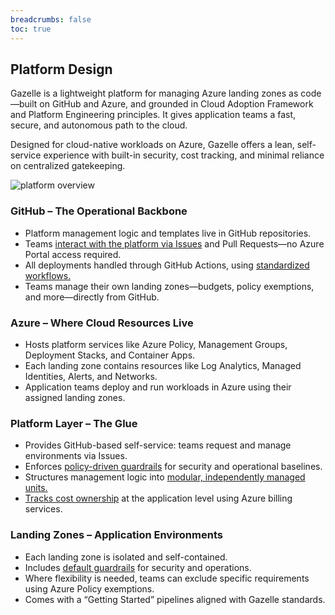 ```yaml
---
breadcrumbs: false
toc: true
---
```


## Platform Design
Gazelle is a lightweight platform for managing Azure landing zones as code—built on GitHub and Azure, and grounded in Cloud Adoption Framework and Platform Engineering principles. It gives application teams a fast, secure, and autonomous path to the cloud.

Designed for cloud-native workloads on Azure, Gazelle offers a lean, self-service experience with built-in security, cost tracking, and minimal reliance on centralized gatekeeping.

![platform overview](/platform-overview.png)


### GitHub – The Operational Backbone

- Platform management logic and templates live in GitHub repositories.
- Teams [interact with the platform via Issues](/docs/platform-management/#operational-flow) and Pull Requests—no Azure Portal access required.
- All deployments handled through GitHub Actions, using [standardized workflows.](/docs/platform-management/#standardized-deployments)
- Teams manage their own landing zones—budgets, policy exemptions, and more—directly from GitHub.

### Azure – Where Cloud Resources Live

- Hosts platform services like Azure Policy, Management Groups, Deployment Stacks, and Container Apps.
- Each landing zone contains resources like Log Analytics, Managed Identities, Alerts, and Networks.
- Application teams deploy and run workloads in Azure using their assigned landing zones.


### Platform Layer – The Glue

- Provides GitHub-based self-service: teams request and manage environments via Issues.
- Enforces [policy-driven guardrails](/docs/platform-management/policy/) for security and operational baselines.
- Structures management logic into [modular, independently managed units.](/docs/platform-management/#small-task-oriented-modules)
- [Tracks cost ownership](/docs/platform-management/tenant-level/#invoice-sections) at the application level using Azure billing services.

### Landing Zones – Application Environments

- Each landing zone is isolated and self-contained.
- Includes [default guardrails](/docs/platform-management/policy/#applied-policies) for security and operations.
- Where flexibility is needed, teams can exclude specific requirements using Azure Policy exemptions.
- Comes with a “Getting Started” pipelines aligned with Gazelle standards.